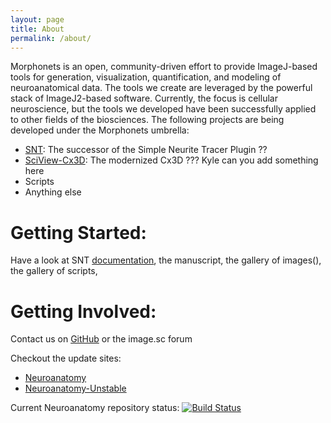 ```yaml
---
layout: page
title: About
permalink: /about/
---
```


Morphonets is an open, community-driven effort to provide ImageJ-based tools for generation, visualization, quantification, and modeling of neuroanatomical data. The tools we create are leveraged by the powerful stack of ImageJ2-based software.
Currently, the focus is cellular neuroscience, but the tools we developed have been successfully applied to other fields of the biosciences. The following projects are being developed under the Morphonets umbrella:

- [SNT](https://github.com/morphonets/SNT): The successor of the Simple Neurite Tracer Plugin ??
- [SciView-Cx3D](https://github.com/morphonets/cx3d): The modernized Cx3D ??? Kyle can you add something here
- Scripts
- Anything else

# Getting Started:
Have a look at SNT [documentation](https://imagej.net/SNT), the manuscript, the gallery of images(), the gallery of scripts,
# Getting Involved: 
Contact us on [GitHub](https://github.com/morphonets) or the image.sc forum

Checkout the update sites:

- [Neuroanatomy](https://sites.imagej.net/Neuroanatomy/)
- [Neuroanatomy-Unstable](https://sites.imagej.net/Neuroanatomy-Unstable/)

Current Neuroanatomy repository status: [![Build Status](https://travis-ci.org/morphonets/neuroanatomy.svg?branch=master)](https://travis-ci.org/morphonets/neuroanatomy)
